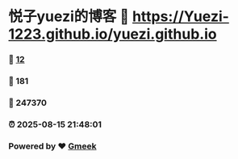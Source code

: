 # 悦子yuezi的博客 :link: https://Yuezi-1223.github.io/yuezi.github.io 
### :page_facing_up: [12](https://Yuezi-1223.github.io/yuezi.github.io/tag.html) 
### :speech_balloon: 181 
### :hibiscus: 247370 
### :alarm_clock: 2025-08-15 21:48:01 
### Powered by :heart: [Gmeek](https://github.com/Meekdai/Gmeek)

